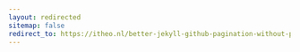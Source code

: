 ```yaml
---
layout: redirected
sitemap: false
redirect_to: https://itheo.nl/better-jekyll-github-pagination-without-plugin/
---
```

